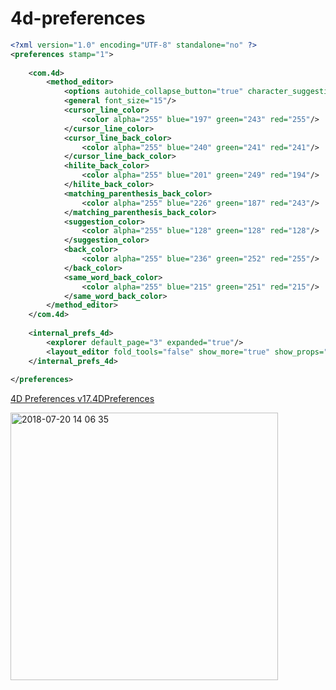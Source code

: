 # 4d-preferences

```xml
<?xml version="1.0" encoding="UTF-8" standalone="no" ?>
<preferences stamp="1">
    
    <com.4d>
        <method_editor>
            <options autohide_collapse_button="true" character_suggestion_validation="tabOnly" hilite_same_word="hiliteOnCursor" matching_parenthesis_style="backColor" show_lists="false"/>
            <general font_size="15"/>
            <cursor_line_color>
                <color alpha="255" blue="197" green="243" red="255"/>
            </cursor_line_color>
            <cursor_line_back_color>
                <color alpha="255" blue="240" green="241" red="241"/>
            </cursor_line_back_color>
            <hilite_back_color>
                <color alpha="255" blue="201" green="249" red="194"/>
            </hilite_back_color>
            <matching_parenthesis_back_color>
                <color alpha="255" blue="226" green="187" red="243"/>
            </matching_parenthesis_back_color>
            <suggestion_color>
                <color alpha="255" blue="128" green="128" red="128"/>
            </suggestion_color>
            <back_color>
                <color alpha="255" blue="236" green="252" red="255"/>
            </back_color>
            <same_word_back_color>
                <color alpha="255" blue="215" green="251" red="215"/>
            </same_word_back_color>
        </method_editor>
    </com.4d>
    
    <internal_prefs_4d>
        <explorer default_page="3" expanded="true"/>
        <layout_editor fold_tools="false" show_more="true" show_props="false" use_themes="true"/>
    </internal_prefs_4d>
    
</preferences>
```

[4D Preferences v17.4DPreferences](https://github.com/miyako/4d-preferences/blob/master/4D%20Preferences%20v17.4DPreferences)

<img width="428" alt="2018-07-20 14 06 35" src="https://user-images.githubusercontent.com/1725068/42984172-33b40d82-8c26-11e8-9807-474fa4479507.png">

